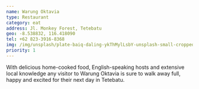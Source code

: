 ```yaml
---
name: Warung Oktavia
type: Restaurant
category: eat
address: Jl. Monkey Forest, Tetebatu
geo: -8.538832, 116.418090
tel: +62 823-3916-8368
img: /img/unsplash/plate-baiq-daling-ykThMylLsbY-unsplash-small-cropped.jpeg
priority: 1
---
```

With delicious home-cooked food, English-speaking hosts and extensive local knowledge any visitor to Warung Oktavia is sure to walk away full, happy and excited for their next day in Tetebatu.